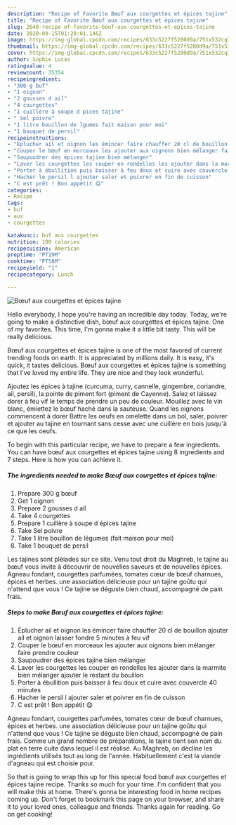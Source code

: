 ```yaml
---
description: "Recipe of Favorite Bœuf aux courgettes et épices tajine"
title: "Recipe of Favorite Bœuf aux courgettes et épices tajine"
slug: 2640-recipe-of-favorite-bouf-aux-courgettes-et-epices-tajine
date: 2020-09-15T01:29:01.146Z
image: https://img-global.cpcdn.com/recipes/633c5227f5280d9a/751x532cq70/boeuf-aux-courgettes-et-epices-tajine-photo-principale-de-la-recette.jpg
thumbnail: https://img-global.cpcdn.com/recipes/633c5227f5280d9a/751x532cq70/boeuf-aux-courgettes-et-epices-tajine-photo-principale-de-la-recette.jpg
cover: https://img-global.cpcdn.com/recipes/633c5227f5280d9a/751x532cq70/boeuf-aux-courgettes-et-epices-tajine-photo-principale-de-la-recette.jpg
author: Sophie Lucas
ratingvalue: 4
reviewcount: 35354
recipeingredient:
- "300 g buf"
- "1 oignon"
- "2 gousses d ail"
- "4 courgettes"
- "1 cuillère à soupe d pices tajine"
- " Sel poivre"
- "1 litre bouillon de lgumes fait maison pour moi"
- "1 bouquet de persil"
recipeinstructions:
- "Éplucher ail et oignon les émincer faire chauffer 20 cl de bouillon ajouter ail et oignon laisser fondre 5 minutes à feu vif"
- "Couper le bœuf en morceaux les ajouter aux oignons bien mélanger faire prendre couleur"
- "Saupoudrer des épices tajine bien mélanger"
- "Laver les courgettes les couper en rondelles les ajouter dans la marmite bien mélanger ajouter le restant du bouillon"
- "Porter à ébullition puis baisser à feu doux et cuire avec couvercle 40 minutes"
- "Hacher le persil l ajouter saler et poivrer en fin de cuisson"
- "C est prêt ! Bon appétit 😋"
categories:
- Recipe
tags:
- buf
- aux
- courgettes

katakunci: buf aux courgettes 
nutrition: 180 calories
recipecuisine: American
preptime: "PT19M"
cooktime: "PT58M"
recipeyield: "1"
recipecategory: Lunch

---
```



![Bœuf aux courgettes et épices tajine](https://img-global.cpcdn.com/recipes/633c5227f5280d9a/751x532cq70/boeuf-aux-courgettes-et-epices-tajine-photo-principale-de-la-recette.jpg)

Hello everybody, I hope you're having an incredible day today. Today, we're going to make a distinctive dish, bœuf aux courgettes et épices tajine. One of my favorites. This time, I'm gonna make it a little bit tasty. This will be really delicious.

Bœuf aux courgettes et épices tajine is one of the most favored of current trending foods on earth. It is appreciated by millions daily. It is easy, it's quick, it tastes delicious. Bœuf aux courgettes et épices tajine is something that I've loved my entire life. They are nice and they look wonderful.

Ajoutez les épices à tajine (curcuma, curry, cannelle, gingembre, coriandre, ail, persil), la pointe de piment fort (piment de Cayenne). Salez et laissez dorer à feu vif le temps de prendre un peu de couleur. Mouillez avec le vin blanc, émiettez le bœuf haché dans la sauteuse. Quand les oignons commencent à dorer Battre les oeufs en omelette dans un bol, saler, poivrer et ajouter au tajine en tournant sans cesse avec une cuillère en bois jusqu&#39;à ce que les oeufs.


To begin with this particular recipe, we have to prepare a few ingredients. You can have bœuf aux courgettes et épices tajine using 8 ingredients and 7 steps. Here is how you can achieve it.

<!--inarticleads1-->

##### The ingredients needed to make Bœuf aux courgettes et épices tajine:

1. Prepare 300 g bœuf
1. Get 1 oignon
1. Prepare 2 gousses d ail
1. Take 4 courgettes
1. Prepare 1 cuillère à soupe d épices tajine
1. Take  Sel poivre
1. Take 1 litre bouillon de légumes (fait maison pour moi)
1. Take 1 bouquet de persil


Les tajines sont pléiades sur ce site. Venu tout droit du Maghreb, le tajine au bœuf vous invite à découvrir de nouvelles saveurs et de nouvelles épices. Agneau fondant, courgettes parfumées, tomates cœur de bœuf charnues, épices et herbes. une association délicieuse pour un tajine goûtu qui n&#39;attend que vous ! Ce tajine se déguste bien chaud, accompagné de pain frais. 

<!--inarticleads2-->

##### Steps to make Bœuf aux courgettes et épices tajine:

1. Éplucher ail et oignon les émincer faire chauffer 20 cl de bouillon ajouter ail et oignon laisser fondre 5 minutes à feu vif
1. Couper le bœuf en morceaux les ajouter aux oignons bien mélanger faire prendre couleur
1. Saupoudrer des épices tajine bien mélanger
1. Laver les courgettes les couper en rondelles les ajouter dans la marmite bien mélanger ajouter le restant du bouillon
1. Porter à ébullition puis baisser à feu doux et cuire avec couvercle 40 minutes
1. Hacher le persil l ajouter saler et poivrer en fin de cuisson
1. C est prêt ! Bon appétit 😋


Agneau fondant, courgettes parfumées, tomates cœur de bœuf charnues, épices et herbes. une association délicieuse pour un tajine goûtu qui n&#39;attend que vous ! Ce tajine se déguste bien chaud, accompagné de pain frais. Comme un grand nombre de préparations, le tajine tient son nom du plat en terre cuite dans lequel il est réalisé. Au Maghreb, on décline les ingrédients utilisés tout au long de l&#39;année. Habituellement c&#39;est la viande d&#39;agneau qui est choisie pour. 

So that is going to wrap this up for this special food bœuf aux courgettes et épices tajine recipe. Thanks so much for your time. I'm confident that you will make this at home. There's gonna be interesting food in home recipes coming up. Don't forget to bookmark this page on your browser, and share it to your loved ones, colleague and friends. Thanks again for reading. Go on get cooking!
